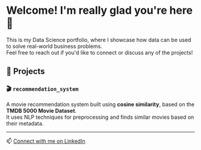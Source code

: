 # Welcome! I'm really glad you're here 👋

This is my Data Science portfolio, where I showcase how data can be used to solve real-world business problems.  
Feel free to reach out if you'd like to connect or discuss any of the projects!

## 📁 Projects

### 🎬 `recommendation_system`
A movie recommendation system built using **cosine similarity**, based on the **TMDB 5000 Movie Dataset**.  
It uses NLP techniques for preprocessing and finds similar movies based on their metadata.

---

📫 [Connect with me on LinkedIn](https://www.linkedin.com/in/william-dumaszak/)
